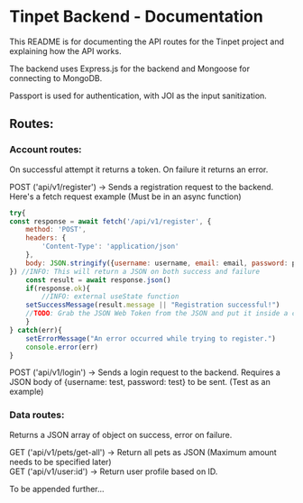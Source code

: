 # Tinpet Backend - Documentation

This README is for documenting the API routes for the Tinpet project and explaining how the API works.  

The backend uses Express.js for the backend and Mongoose for connecting to MongoDB.  

Passport is used for authentication, with JOI as the input sanitization.  

## Routes:

### Account routes:
On successful attempt it returns a token. On failure it returns an error. 

POST ('api/v1/register') -> Sends a registration request to the backend.
Here's a fetch request example (Must be in an async function)
```jsx
try{
const response = await fetch('/api/v1/register', {
    method: 'POST',
    headers: {
        'Content-Type': 'application/json'
    },
    body: JSON.stringify({username: username, email: email, password: password})
}) //INFO: This will return a JSON on both success and failure
    const result = await response.json()
    if(response.ok){
        //INFO: external useState function
    setSuccessMessage(result.message || "Registration successful!") 
    //TODO: Grab the JSON Web Token from the JSON and put it inside a cookie.
    }
} catch(err){
    setErrorMessage("An error occurred while trying to register.")
    console.error(err)
}

```

POST ('api/v1/login') -> Sends a login request to the backend. Requires a JSON body of {username: test, password: test} to be sent. (Test as an example)

### Data routes:
Returns a JSON array of object on success, error on failure.

GET ('api/v1/pets/get-all') -> Return all pets as JSON (Maximum amount needs to be specified later)  
GET ('api/v1/user:id') -> Return user profile based on ID. 

To be appended further...

